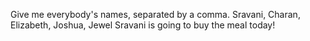 Give me everybody's names, separated by a comma. Sravani, Charan, Elizabeth, Joshua, Jewel
Sravani is going to buy the meal today!
